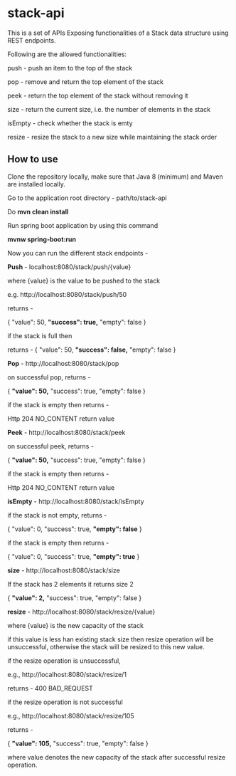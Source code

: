 # stack-api

This is a set of APIs Exposing functionalities of a Stack data structure using REST endpoints.

Following are the allowed functionalities:

push - push an item to the top of the stack

pop - remove and return the top element of the stack

peek - return the top element of the stack without removing it

size - return the current size, i.e. the number of elements in the stack

isEmpty - check whether the stack is emty

resize - resize the stack to  a new size while maintaining the stack order

## **How to use**
Clone the repository locally,
make sure that Java 8 (minimum) and Maven are
installed locally.

Go to the application root directory -
path/to/stack-api

Do **mvn clean install**

Run spring boot application by using this command 

**mvnw spring-boot:run**

Now you can run the different stack endpoints - 

**Push** - localhost:8080/stack/push/{value}

where {value} is the value to be pushed to the stack

e.g. http://localhost:8080/stack/push/50

returns - 

{
"value": 50,
**"success": true,**
"empty": false
}

if the stack is full then

returns -
{
"value": 50,
**"success": false,**
"empty": false
}

**Pop** - http://localhost:8080/stack/pop

on successful pop, returns -

{
**"value": 50,**
"success": true,
"empty": false
}

if the stack is empty then returns -

Http 204 NO_CONTENT return value

**Peek** - http://localhost:8080/stack/peek

on successful peek, returns -

{
**"value": 50,**
"success": true,
"empty": false
}

if the stack is empty then returns -

Http 204 NO_CONTENT return value

**isEmpty** - http://localhost:8080/stack/isEmpty

if the stack is not empty, returns - 

{
"value": 0,
"success": true,
**"empty": false**
}

if the stack is empty then returns -

{
"value": 0,
"success": true,
**"empty": true**
}

**size** - http://localhost:8080/stack/size

If the stack has 2 elements it returns size 2

{
**"value": 2,**
"success": true,
"empty": false
}

**resize** - http://localhost:8080/stack/resize/{value}

where {value} is the new capacity of the stack

if this value is less han existing stack size then 
resize operation will be unsuccessful, otherwise the
stack will be resized to this new value.


if the resize operation is unsuccessful, 

e.g., http://localhost:8080/stack/resize/1

returns - 400 BAD_REQUEST 

if the resize operation is not successful 

e.g., http://localhost:8080/stack/resize/105

returns - 

{
**"value": 105,**
"success": true,
"empty": false
}

where value denotes the new capacity of the stack after successful resize operation.